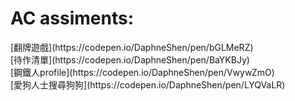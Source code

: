 <h1> AC assiments: </h1>

<div> [翻牌遊戲](https://codepen.io/DaphneShen/pen/bGLMeRZ)
</div> 
<div> [待作清單](https://codepen.io/DaphneShen/pen/BaYKBJy)
</div> 
<div> [鋼鐵人profile](https://codepen.io/DaphneShen/pen/VwywZmO)
</div>
 <div> [愛狗人士搜尋狗狗](https://codepen.io/DaphneShen/pen/LYQVaLR)
</div>
